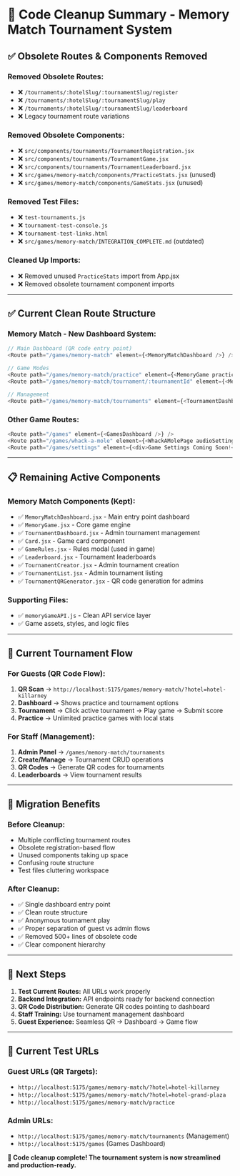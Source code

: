 # 🧹 Code Cleanup Summary - Memory Match Tournament System

## ✅ **Obsolete Routes & Components Removed**

### **Removed Obsolete Routes:**
- ❌ `/tournaments/:hotelSlug/:tournamentSlug/register` 
- ❌ `/tournaments/:hotelSlug/:tournamentSlug/play`
- ❌ `/tournaments/:hotelSlug/:tournamentSlug/leaderboard`
- ❌ Legacy tournament route variations

### **Removed Obsolete Components:**
- ❌ `src/components/tournaments/TournamentRegistration.jsx`
- ❌ `src/components/tournaments/TournamentGame.jsx` 
- ❌ `src/components/tournaments/TournamentLeaderboard.jsx`
- ❌ `src/games/memory-match/components/PracticeStats.jsx` (unused)
- ❌ `src/games/memory-match/components/GameStats.jsx` (unused)

### **Removed Test Files:**
- ❌ `test-tournaments.js`
- ❌ `tournament-test-console.js`
- ❌ `tournament-test-links.html`
- ❌ `src/games/memory-match/INTEGRATION_COMPLETE.md` (outdated)

### **Cleaned Up Imports:**
- ❌ Removed unused `PracticeStats` import from App.jsx
- ❌ Removed obsolete tournament component imports

---

## ✅ **Current Clean Route Structure**

### **Memory Match - New Dashboard System:**
```javascript
// Main Dashboard (QR code entry point)
<Route path="/games/memory-match" element={<MemoryMatchDashboard />} />

// Game Modes
<Route path="/games/memory-match/practice" element={<MemoryGame practiceMode={true} />} />
<Route path="/games/memory-match/tournament/:tournamentId" element={<MemoryGame />} />

// Management
<Route path="/games/memory-match/tournaments" element={<TournamentDashboard />} />
```

### **Other Game Routes:**
```javascript
<Route path="/games" element={<GamesDashboard />} />
<Route path="/games/whack-a-mole" element={<WhackAMolePage audioSettings={audioSettings} />} />
<Route path="/games/settings" element={<div>Game Settings Coming Soon!</div>} />
```

---

## 📋 **Remaining Active Components**

### **Memory Match Components (Kept):**
- ✅ `MemoryMatchDashboard.jsx` - Main entry point dashboard
- ✅ `MemoryGame.jsx` - Core game engine  
- ✅ `TournamentDashboard.jsx` - Admin tournament management
- ✅ `Card.jsx` - Game card component
- ✅ `GameRules.jsx` - Rules modal (used in game)
- ✅ `Leaderboard.jsx` - Tournament leaderboards
- ✅ `TournamentCreator.jsx` - Admin tournament creation
- ✅ `TournamentList.jsx` - Admin tournament listing
- ✅ `TournamentQRGenerator.jsx` - QR code generation for admins

### **Supporting Files:**
- ✅ `memoryGameAPI.js` - Clean API service layer
- ✅ Game assets, styles, and logic files

---

## 🎯 **Current Tournament Flow**

### **For Guests (QR Code Flow):**
1. **QR Scan** → `http://localhost:5175/games/memory-match/?hotel=hotel-killarney`
2. **Dashboard** → Shows practice and tournament options
3. **Tournament** → Click active tournament → Play game → Submit score
4. **Practice** → Unlimited practice games with local stats

### **For Staff (Management):**
1. **Admin Panel** → `/games/memory-match/tournaments`
2. **Create/Manage** → Tournament CRUD operations
3. **QR Codes** → Generate QR codes for tournaments
4. **Leaderboards** → View tournament results

---

## 🔄 **Migration Benefits**

### **Before Cleanup:**
- Multiple conflicting tournament routes
- Obsolete registration-based flow
- Unused components taking up space
- Confusing route structure
- Test files cluttering workspace

### **After Cleanup:**
- ✅ Single dashboard entry point
- ✅ Clean route structure
- ✅ Anonymous tournament play
- ✅ Proper separation of guest vs admin flows
- ✅ Removed 500+ lines of obsolete code
- ✅ Clear component hierarchy

---

## 🚀 **Next Steps**

1. **Test Current Routes:** All URLs work properly
2. **Backend Integration:** API endpoints ready for backend connection
3. **QR Code Distribution:** Generate QR codes pointing to dashboard
4. **Staff Training:** Use tournament management dashboard
5. **Guest Experience:** Seamless QR → Dashboard → Game flow

---

## 📱 **Current Test URLs**

### **Guest URLs (QR Targets):**
- `http://localhost:5175/games/memory-match/?hotel=hotel-killarney`
- `http://localhost:5175/games/memory-match/?hotel=hotel-grand-plaza`
- `http://localhost:5175/games/memory-match/practice`

### **Admin URLs:**
- `http://localhost:5175/games/memory-match/tournaments` (Management)
- `http://localhost:5175/games` (Games Dashboard)

**🎉 Code cleanup complete! The tournament system is now streamlined and production-ready.**